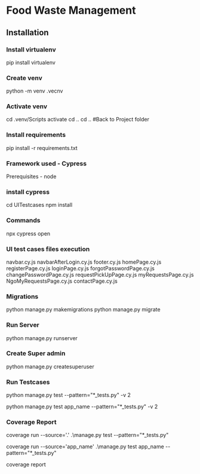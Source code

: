 # Food Waste Management

## Installation

### Install virtualenv
pip install virtualenv

### Create venv
python -m venv .vecnv

### Activate venv
cd .venv/Scripts
activate
cd ..
cd ..
#Back to Project folder
### Install requirements
pip install -r requirements.txt



<!-- Steps for UI testing -->
### Framework used - Cypress
Prerequisites - node 

### install cypress
cd UITestcases
npm install

### Commands
npx cypress open

### UI test cases files execution
navbar.cy.js
navbarAfterLogin.cy.js
footer.cy.js
homePage.cy.js
registerPage.cy.js
loginPage.cy.js
forgotPasswordPage.cy.js
changePasswordPage.cy.js
requestPickUpPage.cy.js
myRequestsPage.cy.js
NgoMyRequestsPage.cy.js
contactPage.cy.js

### Migrations
python manage.py makemigrations
python manage.py migrate

### Run Server
python manage.py runserver

### Create Super admin
python manage.py createsuperuser

### Run Testcases
python manage.py test --pattern="*_tests.py" -v 2

python manage.py test app_name --pattern="*_tests.py" -v 2

### Coverage Report
coverage run --source='.' .\manage.py test --pattern="*_tests.py"

coverage run --source='app_name' .\manage.py test app_name --pattern="*_tests.py"

coverage report
